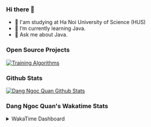 ### Hi there 👋

- 📖 I'am studying at Ha Noi University of Science (HUS)
- 🌱 I’m currently learning Java.
- 💬 Ask me about Java.




### Open Source Projects
[![Training Algorithms](https://github-readme-stats.vercel.app/api/pin/?username=dangngocquan&repo=TrainingAlgorithms&theme=midnight-purple)](https://github.com/dangngocquan/TrainingAlgorithms)



### Github Stats
[![Dang Ngoc Quan Github Stats](https://github-readme-stats.vercel.app/api?username=dangngocquan&count_private=true&theme=chartreuse-dark&show_icons=true)](https://github.com/dangngocquan)



### Dang Ngoc Quan's Wakatime Stats
<details>
  <summary> 
    WakaTime Dashboard
    <br>
  </summary>
  <p>
    <br>
    <img src="https://wakatime.com/share/@dangngocquan/e01476f7-6e67-4553-96b3-9593d9676e59.svg" height="600" width="800">
  </p>
</details>
